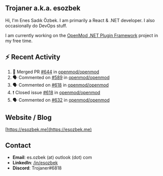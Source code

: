 ##  Trojaner a.k.a. esozbek
Hi, I'm Enes Sadık Özbek. I am primarily a React & .NET developer. I also occasionally do DevOps stuff.

I am currently working on the [OpenMod .NET Plugin Framework](https://github.com/openmod/openmod) project in my free time. 

## :zap: Recent Activity

<!--START_SECTION:activity-->
1. 🎉 Merged PR [#644](https://github.com/openmod/openmod/pull/644) in [openmod/openmod](https://github.com/openmod/openmod)
2. 🗣 Commented on [#589](https://github.com/openmod/openmod/issues/589) in [openmod/openmod](https://github.com/openmod/openmod)
3. 🗣 Commented on [#618](https://github.com/openmod/openmod/issues/618) in [openmod/openmod](https://github.com/openmod/openmod)
4. ❗️ Closed issue [#618](https://github.com/openmod/openmod/issues/618) in [openmod/openmod](https://github.com/openmod/openmod)
5. 🗣 Commented on [#632](https://github.com/openmod/openmod/issues/632) in [openmod/openmod](https://github.com/openmod/openmod)
<!--END_SECTION:activity-->

## Website / Blog
[https://esozbek.me](https://esozbek.me)

## Contact
- **Email**: es.ozbek (at) outlook (dot) com
- **LinkedIn**: [/in/esozbek](https://linkedin.com/in/esozbek)
- **Discord**: Trojaner#6818
